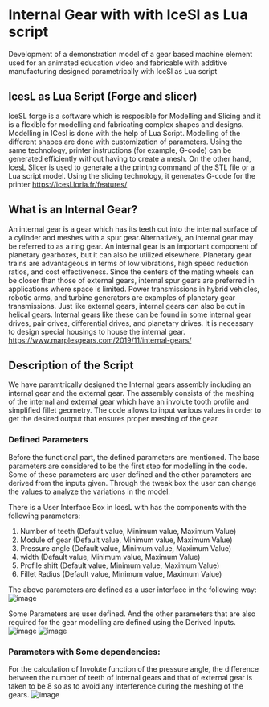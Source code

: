 # Internal Gear with with IceSl as Lua script

Development of a demonstration model of a gear based machine element used for an animated education video and fabricable with additive manufacturing designed parametrically with IceSl as Lua script

## IcesL as Lua Script (Forge and slicer)
IceSL forge is a software which is resposible for Modelling and Slicing and it is a flexible for modelling and fabricating complex shapes and designs. 
Modelling in ICesl is done with the help of Lua Script. Modelling of the different shapes are done with customization of parameters. 
Using the same technology, printer instructions (for example, G-code) can be generated efficiently without having to create a mesh. 
On the other hand, IcesL Slicer is used to generate a the printng command of the STL file or a Lua script model. Using the slicing technology, it generates G-code for the printer
https://icesl.loria.fr/features/

## What is an Internal Gear?
An internal gear is a gear which has its teeth cut into the internal surface of a cylinder and meshes with a spur gear.Alternatively, an internal gear may be referred to as a ring gear. An internal gear is an important component of planetary gearboxes, but it can also be utilized elsewhere. Planetary gear trains are advantageous in terms of low vibrations, high speed reduction ratios, and cost effectiveness. Since the centers of the mating wheels can be closer than those of external gears, internal spur gears are preferred in applications where space is limited. Power transmissions in hybrid vehicles, robotic arms, and turbine generators are examples of planetary gear transmissions. Just like external gears, internal gears can also be cut in helical gears. Internal gears like these can be found in some internal gear drives, pair drives, differential drives, and planetary drives. It is necessary to design special housings to house the internal gear. https://www.marplesgears.com/2019/11/internal-gears/

## Description of the Script
We have paramtrically designed the Internal gears assembly including an internal gear and the external gear. 
The assembly consists of the meshing of the internal and external gear which have an involute tooth profile and simplified fillet geometry. The code allows to input various values in order to get the desired output that ensures proper meshing of the gear. 

### Defined Parameters
Before the functional part, the defined parameters are mentioned. The base parameters are considered to be the first step for modelling in the code. Some of these parameters are user defined and the other parameters are derived from the inputs given. Through the tweak box the user can change the values to analyze the variations in the model. 

There is a User Interface Box in IcesL with has the components with the following parameters:

1. Number of teeth (Default value, Minimum value, Maximum Value)
2. Module of gear (Default value, Minimum value, Maximum Value)
3. Pressure angle (Default value, Minimum value, Maximum Value)
4. width (Default value, Minimum value, Maximum Value)
5. Profile shift (Default value, Minimum value, Maximum Value)
6. Fillet Radius (Default value, Minimum value, Maximum Value)

The above parameters are defined as a user interface in the following way: 
![image](https://user-images.githubusercontent.com/92062404/143454775-c0246d67-c877-4ba9-9aff-96e47c89a0aa.png)

Some Parameters are user defined. And the other parameters that are also required for the gear modelling are defined using the Derived Inputs. 
![image](https://user-images.githubusercontent.com/92062404/143454939-1f31e7aa-0759-4f6f-9e07-b19177f44b45.png)
![image](https://user-images.githubusercontent.com/92062404/143454966-5e2922d3-e537-48f9-b12f-9df5871beed0.png)

### Parameters with Some dependencies: 
For the calculation of Involute function of the pressure angle, the difference between the number of teeth of internal gears and that of external gear is taken to be 8 so as to avoid any interference during the meshing of the gears. 
![image](https://user-images.githubusercontent.com/92062404/143455044-59777a52-453e-47e7-9079-1c472d827743.png)



